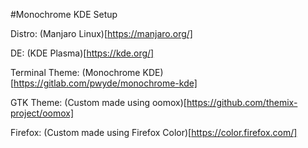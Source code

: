#Monochrome KDE Setup

Distro: (Manjaro Linux)[https://manjaro.org/]

DE: (KDE Plasma)[https://kde.org/]

Terminal Theme: (Monochrome KDE)[https://gitlab.com/pwyde/monochrome-kde]

GTK Theme: (Custom made using oomox)[https://github.com/themix-project/oomox]

Firefox: (Custom made using Firefox Color)[https://color.firefox.com/]

